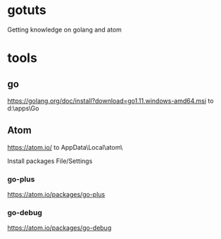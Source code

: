 # gotuts
Getting knowledge on golang and atom

# tools
## go
https://golang.org/doc/install?download=go1.11.windows-amd64.msi to d:\apps\Go

## Atom
https://atom.io/ to AppData\Local\atom\

Install packages File/Settings

### go-plus
https://atom.io/packages/go-plus

### go-debug
https://atom.io/packages/go-debug
